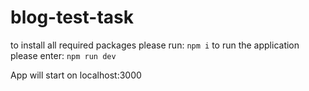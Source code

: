 # blog-test-task

to install all required packages please run:
`npm i` 
to run the application please enter:
`npm run dev` 

App will start on localhost:3000
